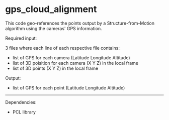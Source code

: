 # gps_cloud_alignment


This code geo-references the points output by a Structure-from-Motion algorithm using the cameras' GPS information.

Required input:

3 files where each line of each respective file contains:

- list of GPS for each camera (Latitude Longitude Altitude)
- list of 3D poisition for each camera (X Y Z) in the local frame
- list of 3D points (X Y Z) in the local frame

Output:
- list of GPS for each point (Latitude Longitude  Altitude)


-----------------
Dependencies:

- PCL library
